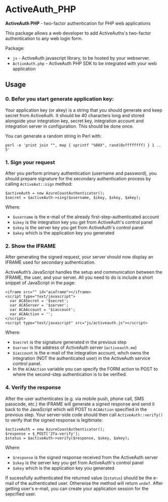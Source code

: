 ActiveAuth_PHP
==============

**ActiveAuth PHP** - two-factor authentication for PHP web applications

This package allows a web developer to add ActiveAuths's two-factor authentication to any web login form.

Package:

* `js` - ActiveAuth javascript library, to be hosted by your webserver.
* `ActiveAuth.php` - ActiveAuth PHP SDK to be integrated with your web application

## Usage

### 0. Befor you start generate application key:

Your application key (or akey) is a string that you should generate and keep secret from ActiveAuth. It should be 40 characters long and stored alongside your integration key, secret key, integration account and integration server in configuration. This should be done once.

You can generate a random string in Perl with:

```
perl -e 'print join "", map { sprintf "%08X", rand(0xffffffff) } 1 .. 5'
```

### 1. Sign your request

After you perform primary authentication (username and password), you should prepare signature for the secondary authentication process by calling `ActiveAut::sign` method:

```
$activeAuth = new AzureCoastAuthenticator();
$secret = $activeAuth->sing($username, $ikey, $skey, $akey);
```

Where:

* `$username` is the e-mail of the already first-step-authenticated account
* `$ikey` is the integration key you get from ActiveAuth's control panel
* `$skey` is the server key you get from ActiveAuth's control panel
* `$akey` which is the application key you generated

### 2. Show the IFRAME

After generating the signed request, your server should now display an IFRAME used for secondary authentication.

ActiveAuth’s JavaScript handles the setup and communication between the IFRAME, the user, and your server. All you need to do is include a short snippet of JavaScript in the page:

```
<iframe src="" id="acaframe"></iframe>
<script type="text/javascript">
  var ACASecret = '$secret';
  var ACAServer = '$server';
  var ACAAccount = '$iaccount';
  var ACAAction = '';
</script>
<script type="text/javascript" src="js/activeauth.js"></script>
```

Where:

* `$secret` is the signature generated in the previous step
* `$server` is the address of ActiveAuth server (`activeauth.me`)
* `$iaccount` is the e-mail of the integration account, whch owns the integration (NOT the authenticated user) in the ActiveAuth service control panel.
* In the `ACAAction` variable you can specify the FORM action to POST to where the second-step authentication is to be verified.

### 4. Verify the response

After the user authenticates (e.g. via mobile push, phone call, SMS passcode, etc.) the IFRAME will generate a signed response and send it back to the JavaScript which will POST to `ACAAction` specified in the previous step. Your server-side code should then call `ActiveAuth::verify()` to verify that the signed response is legitimate:

```
$activeAuth = new AzureCoastAuthenticator();
$response = $_POST['2fa-verify'];
$status = $activeAuth->verify($response, $skey, $akey);
```

Where:

* `$response` is the signed response received from the ActiveAuth server
* `$skey` is the server key you get from ActiveAuth's control panel
* `$akey` which is the application key you generated

If sucessfully authenticated the returned value (`$status`) should be the e-mail of the authenticated user. Otherwise the method will return `undef`. After getting user's e-mail, you can create your application session for the sepcified user.



